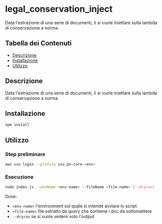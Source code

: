 # legal_conservation_inject

Data l'estrazione di una serie di documenti, li si vuole iniettare sulla lambda di conservazione a norma.

## Tabella dei Contenuti

- [Descrizione](#descrizione)
- [Installazione](#installazione)
- [Utilizzo](#utilizzo)

## Descrizione

Data l'estrazione di una serie di documenti, li si vuole iniettare sulla lambda di conservazione a norma.

## Installazione

```bash
npm install
```

## Utilizzo
### Step preliminare

```bash
aws sso login --profile sso_pn-core-<env>
```

### Esecuzione
```bash
node index.js --envName <env-name> --fileName <file-name> [--dryrun]

```
Dove:
- `<env-name>` l'environment sul quale si intende avviare lo script
- `<file-name>` file estratto da query che contiene i doc da sottomettere
- `--dryrun` se si vuole vedere solo l'output 